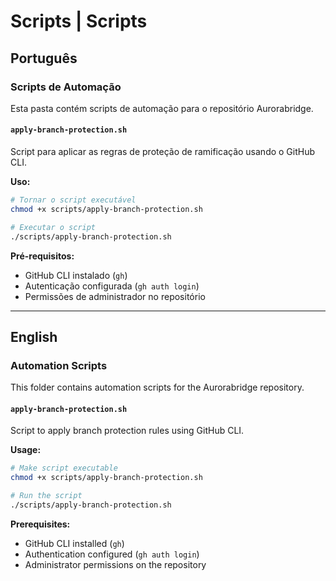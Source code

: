 # Scripts | Scripts

## Português

### Scripts de Automação

Esta pasta contém scripts de automação para o repositório Aurorabridge.

#### `apply-branch-protection.sh`

Script para aplicar as regras de proteção de ramificação usando o GitHub CLI.

**Uso:**
```bash
# Tornar o script executável
chmod +x scripts/apply-branch-protection.sh

# Executar o script
./scripts/apply-branch-protection.sh
```

**Pré-requisitos:**
- GitHub CLI instalado (`gh`)
- Autenticação configurada (`gh auth login`)
- Permissões de administrador no repositório

---

## English

### Automation Scripts

This folder contains automation scripts for the Aurorabridge repository.

#### `apply-branch-protection.sh`

Script to apply branch protection rules using GitHub CLI.

**Usage:**
```bash
# Make script executable
chmod +x scripts/apply-branch-protection.sh

# Run the script
./scripts/apply-branch-protection.sh
```

**Prerequisites:**
- GitHub CLI installed (`gh`)
- Authentication configured (`gh auth login`)
- Administrator permissions on the repository